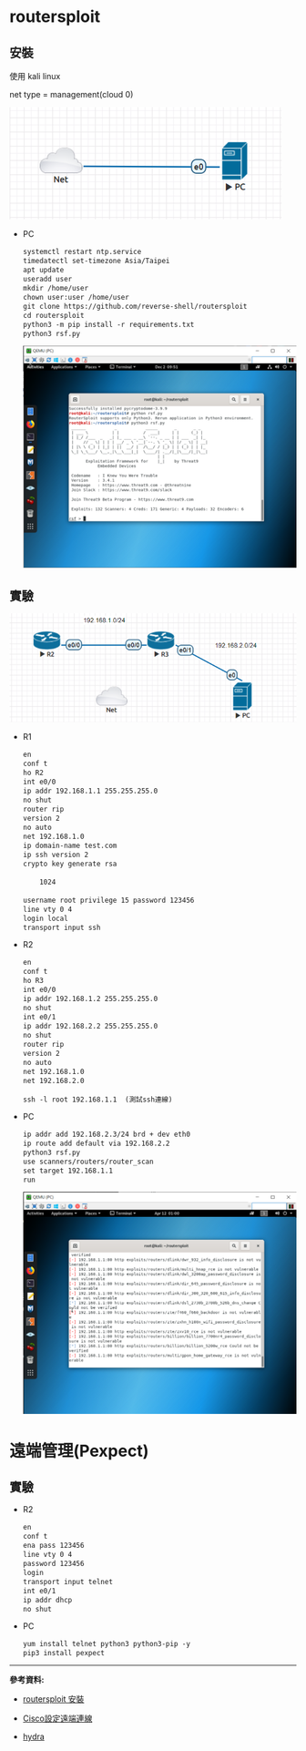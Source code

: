 # routersploit

## 安裝

使用 kali linux

net type = management(cloud 0)

![](img/20201202/1.png)


- PC

    ```
    systemctl restart ntp.service
    timedatectl set-timezone Asia/Taipei
    apt update
    useradd user
    mkdir /home/user
    chown user:user /home/user
    git clone https://github.com/reverse-shell/routersploit
    cd routersploit
    python3 -m pip install -r requirements.txt
    python3 rsf.py
    ```

    ![](img/20201202/2.png)

## 實驗

![](img/20201202/3.png)

- R1

    ```
    en
    conf t
    ho R2
    int e0/0
    ip addr 192.168.1.1 255.255.255.0
    no shut
    router rip
    version 2
    no auto
    net 192.168.1.0
    ip domain-name test.com
    ip ssh version 2
    crypto key generate rsa

        1024

    username root privilege 15 password 123456
    line vty 0 4
    login local
    transport input ssh
    ```

- R2

    ```
    en
    conf t
    ho R3
    int e0/0
    ip addr 192.168.1.2 255.255.255.0
    no shut
    int e0/1
    ip addr 192.168.2.2 255.255.255.0
    no shut
    router rip
    version 2
    no auto
    net 192.168.1.0
    net 192.168.2.0

    ssh -l root 192.168.1.1  (測試ssh連線)
    ```

- PC

    ```
    ip addr add 192.168.2.3/24 brd + dev eth0
    ip route add default via 192.168.2.2
    python3 rsf.py
    use scanners/routers/router_scan
    set target 192.168.1.1
    run
    ```

    ![](img/20201202/4.png)

# 遠端管理(Pexpect)

## 實驗

- R2

    ```
    en
    conf t
    ena pass 123456
    line vty 0 4
    password 123456
    login
    transport input telnet
    int e0/1
    ip addr dhcp
    no shut
    ```

- PC

    ```
    yum install telnet python3 python3-pip -y
    pip3 install pexpect
    ```
---
**參考資料:**

- [routersploit 安裝](https://ssorc.tw/7397/routersploit-%E6%8E%83-router-%E8%A8%AD%E5%82%99%E6%BC%8F%E6%B4%9E-%E5%BC%B1%E9%BB%9E/)

- [Cisco設定遠端連線](https://sites.google.com/a/james-tw.com/j-note/cisco/cisco-she-ding-yuan-duan-lian-xian-telnet-ssh)

- [hydra](https://netsec.ws/?p=353)